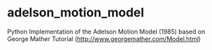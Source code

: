 # adelson_motion_model
Python Implementation of the Adelson Motion Model (1985) based on George Mather Tutorial (http://www.georgemather.com/Model.html)
